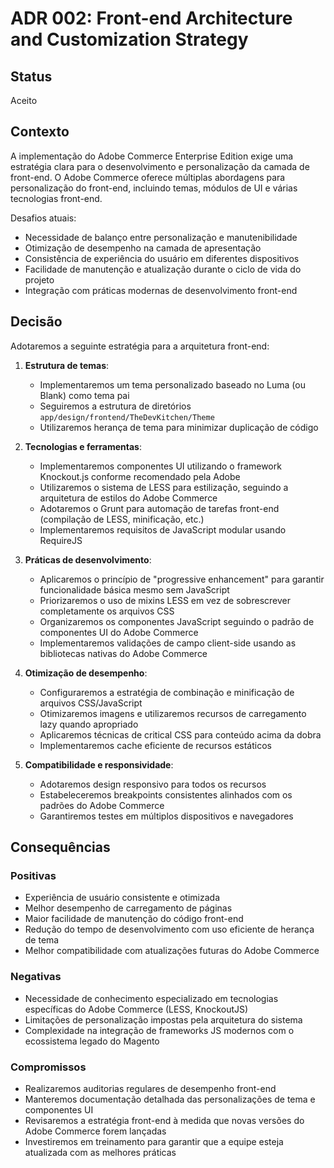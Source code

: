 # ADR 002: Front-end Architecture and Customization Strategy

## Status
Aceito

## Contexto
A implementação do Adobe Commerce Enterprise Edition exige uma estratégia clara para o desenvolvimento e personalização da camada de front-end. O Adobe Commerce oferece múltiplas abordagens para personalização do front-end, incluindo temas, módulos de UI e várias tecnologias front-end.

Desafios atuais:
- Necessidade de balanço entre personalização e manutenibilidade
- Otimização de desempenho na camada de apresentação
- Consistência de experiência do usuário em diferentes dispositivos
- Facilidade de manutenção e atualização durante o ciclo de vida do projeto
- Integração com práticas modernas de desenvolvimento front-end

## Decisão
Adotaremos a seguinte estratégia para a arquitetura front-end:

1. **Estrutura de temas**:
   - Implementaremos um tema personalizado baseado no Luma (ou Blank) como tema pai
   - Seguiremos a estrutura de diretórios `app/design/frontend/TheDevKitchen/Theme`
   - Utilizaremos herança de tema para minimizar duplicação de código

2. **Tecnologias e ferramentas**:
   - Implementaremos componentes UI utilizando o framework Knockout.js conforme recomendado pela Adobe
   - Utilizaremos o sistema de LESS para estilização, seguindo a arquitetura de estilos do Adobe Commerce
   - Adotaremos o Grunt para automação de tarefas front-end (compilação de LESS, minificação, etc.)
   - Implementaremos requisitos de JavaScript modular usando RequireJS

3. **Práticas de desenvolvimento**:
   - Aplicaremos o princípio de "progressive enhancement" para garantir funcionalidade básica mesmo sem JavaScript
   - Priorizaremos o uso de mixins LESS em vez de sobrescrever completamente os arquivos CSS
   - Organizaremos os componentes JavaScript seguindo o padrão de componentes UI do Adobe Commerce
   - Implementaremos validações de campo client-side usando as bibliotecas nativas do Adobe Commerce

4. **Otimização de desempenho**:
   - Configuraremos a estratégia de combinação e minificação de arquivos CSS/JavaScript
   - Otimizaremos imagens e utilizaremos recursos de carregamento lazy quando apropriado
   - Aplicaremos técnicas de critical CSS para conteúdo acima da dobra
   - Implementaremos cache eficiente de recursos estáticos

5. **Compatibilidade e responsividade**:
   - Adotaremos design responsivo para todos os recursos
   - Estabeleceremos breakpoints consistentes alinhados com os padrões do Adobe Commerce
   - Garantiremos testes em múltiplos dispositivos e navegadores

## Consequências
### Positivas
- Experiência de usuário consistente e otimizada
- Melhor desempenho de carregamento de páginas
- Maior facilidade de manutenção do código front-end
- Redução do tempo de desenvolvimento com uso eficiente de herança de tema
- Melhor compatibilidade com atualizações futuras do Adobe Commerce

### Negativas
- Necessidade de conhecimento especializado em tecnologias específicas do Adobe Commerce (LESS, KnockoutJS)
- Limitações de personalização impostas pela arquitetura do sistema
- Complexidade na integração de frameworks JS modernos com o ecossistema legado do Magento

### Compromissos
- Realizaremos auditorias regulares de desempenho front-end
- Manteremos documentação detalhada das personalizações de tema e componentes UI
- Revisaremos a estratégia front-end à medida que novas versões do Adobe Commerce forem lançadas
- Investiremos em treinamento para garantir que a equipe esteja atualizada com as melhores práticas